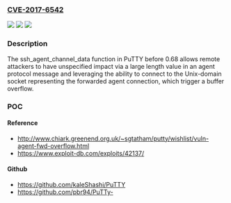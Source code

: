 ### [CVE-2017-6542](https://cve.mitre.org/cgi-bin/cvename.cgi?name=CVE-2017-6542)
![](https://img.shields.io/static/v1?label=Product&message=n%2Fa&color=blue)
![](https://img.shields.io/static/v1?label=Version&message=n%2Fa&color=blue)
![](https://img.shields.io/static/v1?label=Vulnerability&message=n%2Fa&color=brighgreen)

### Description

The ssh_agent_channel_data function in PuTTY before 0.68 allows remote attackers to have unspecified impact via a large length value in an agent protocol message and leveraging the ability to connect to the Unix-domain socket representing the forwarded agent connection, which trigger a buffer overflow.

### POC

#### Reference
- http://www.chiark.greenend.org.uk/~sgtatham/putty/wishlist/vuln-agent-fwd-overflow.html
- https://www.exploit-db.com/exploits/42137/

#### Github
- https://github.com/kaleShashi/PuTTY
- https://github.com/pbr94/PuTTy-

